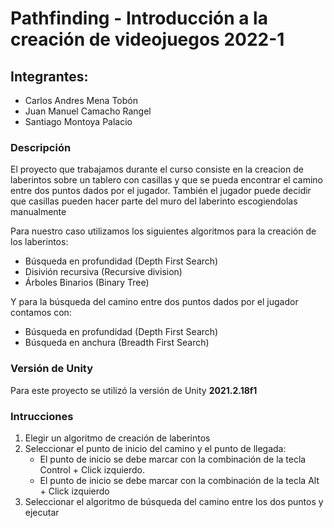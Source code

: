 # Pathfinding - Introducción a la creación de videojuegos 2022-1

## Integrantes:
* Carlos Andres Mena Tobón
* Juan Manuel Camacho Rangel
* Santiago Montoya Palacio

### Descripción
El proyecto que trabajamos durante el curso consiste en la creacion de laberintos sobre un tablero con casillas y que se pueda encontrar el camino entre dos puntos dados por el jugador. También el jugador puede decidir que casillas pueden hacer parte del muro del laberinto escogiendolas manualmente

Para nuestro caso utilizamos los siguientes algoritmos para la creación de los laberintos:
* Búsqueda en profundidad (Depth First Search)
* Disivión recursiva (Recursive division)
* Árboles Binarios (Binary Tree)
  
Y para la búsqueda del camino entre dos puntos dados por el jugador contamos con:
* Búsqueda en profundidad (Depth First Search)
* Búsqueda en anchura (Breadth First Search)

### Versión de Unity
Para este proyecto se utilizó la versión de Unity **2021.2.18f1**

### Intrucciones

1. Elegir un algoritmo de creación de laberintos
2. Seleccionar el punto de inicio del camino y el punto de llegada:
   * El punto de inicio se debe marcar con la combinación de la tecla Control + Click izquierdo.
   * El punto de inicio se debe marcar con la combinación de la tecla Alt + Click izquierdo
3. Seleccionar el algoritmo de búsqueda del camino entre los dos puntos y ejecutar